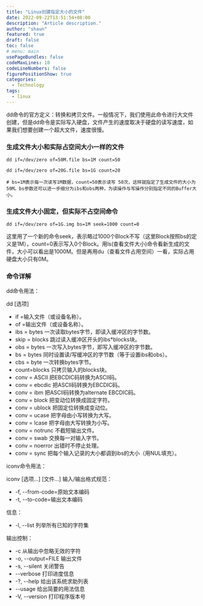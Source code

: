 ```yaml
---
title: "Linux创建指定大小的文件"
date: 2022-09-22T13:51:54+08:00
description: "Article description."
author: "shaun"
featured: true
draft: false
toc: false
# menu: main
usePageBundles: false
codeMaxLines: 10
codeLineNumbers: false
figurePositionShow: true
categories:
  - Technology
tags:
  - linux
---
```

dd命令的官方定义：转换和拷贝文件。一般情况下，我们使用此命令进行大文件创建，但是dd命令是实际写入硬盘，文件产生的速度取决于硬盘的读写速度，如果我们想要创建一个超大文件，速度很慢。
<!--more-->

### 生成文件大小和实际占空间大小一样的文件

```shell
dd if=/dev/zero of=50M.file bs=1M count=50

dd if=/dev/zero of=20G.file bs=1G count=20

# bs=1M表示每一次读写1M数据，count=50表示读写 50次，这样就指定了生成文件的大小为50M。bs参数还可以进一步细分为ibs和obs两种，为读操作与写操作分别指定不同的Buffer大小。
```

### 生成文件大小固定，但实际不占空间命令

```shell
dd if=/dev/zero of=1G.img bs=1M seek=1000 count=0

```
这里用了一个新的命令seek，表示略过1000个Block不写（这里Block按照bs的定义是1M），count=0表示写入0个Block。用ls(查看文件大小)命令看新生成的文件，大小可以看出是1000M。但是再用du（查看文件占用空间）一看，实际占用硬盘大小只有0M。

### 命令详解

dd命令用法：

dd [选项]

- if =输入文件（或设备名称）。
- of =输出文件（或设备名称）。
- ibs = bytes 一次读取bytes字节，即读入缓冲区的字节数。
- skip = blocks 跳过读入缓冲区开头的ibs*blocks块。
- obs = bytes 一次写入bytes字节，即写入缓冲区的字节数。
- bs = bytes 同时设置读/写缓冲区的字节数（等于设置ibs和obs）。
- cbs = byte 一次转换bytes字节。
- count=blocks 只拷贝输入的blocks块。
- conv = ASCII 把EBCDIC码转换为ASCIl码。
- conv = ebcdic 把ASCIl码转换为EBCDIC码。
- conv = ibm 把ASCIl码转换为alternate EBCDIC码。
- conv = block 把变动位转换成固定字符。
- conv = ublock 把固定位转换成变动位。
- conv = ucase 把字母由小写转换为大写。
- conv = lcase 把字母由大写转换为小写。
- conv = notrunc 不截短输出文件。
- conv = swab 交换每一对输入字节。
- conv = noerror 出错时不停止处理。
- conv = sync 把每个输入记录的大小都调到ibs的大小（用NUL填充）。

iconv命令用法：

iconv [选项...] [文件...]
输入/输出格式规范：

- -f, --from-code=原始文本编码
- -t, --to-code=输出文本编码

信息：
- -l, --list 列举所有已知的字符集

输出控制：
- -c 从输出中忽略无效的字符
- -o, --output=FILE 输出文件
- -s, --silent 关闭警告
- --verbose 打印进度信息
- -?, --help 给出该系统求助列表
- --usage 给出简要的用法信息
- -V, --version 打印程序版本号